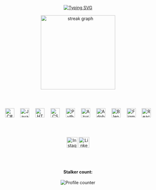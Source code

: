 <div align="center">
  <a href="https://git.io/typing-svg">
    <img src="https://readme-typing-svg.demolab.com?font=Reddit+Mono&duration=2000&pause=3000&color=F7F7F7&random=false&width=435&lines=My+mom+chose+this+profession+for+me..." alt="Typing SVG" />
  </a>
</div>

<br>

<div align="center">
  <img src="https://streak-stats.demolab.com?user=UzairMoh&locale=en&mode=daily&theme=dark&hide_border=false&border_radius=5" height="244" alt="streak graph" />
</div>

<br><br>

<div align="center">
  <img src="https://skillicons.dev/icons?i=cs" height="30" alt="C# logo" />
  <img width="12" />
  <img src="https://skillicons.dev/icons?i=js" height="30" alt="JavaScript logo" />
  <img width="12" />
  <img src="https://skillicons.dev/icons?i=html" height="30" alt="HTML5 logo" />
  <img width="12" />
  <img src="https://skillicons.dev/icons?i=css" height="30" alt="CSS3 logo" />
  <img width="12" />
  <img src="https://skillicons.dev/icons?i=py" height="30" alt="Python logo" />
  <img width="12" />
  <img src="https://skillicons.dev/icons?i=azure" height="30" alt="Azure logo" />
  <img width="12" />
  <img src="https://skillicons.dev/icons?i=ps" height="30" alt="Adobe Photoshop logo" />
  <img width="12" />
  <img src="https://skillicons.dev/icons?i=blender" height="30" alt="Blender logo" />
  <img width="12" />
  <img src="https://skillicons.dev/icons?i=figma" height="30" alt="Figma logo" />
  <img width="12" />
  <img src="https://skillicons.dev/icons?i=react" height="30" alt="React logo" />
</div>

<br><br>

<div align="center">
  <img src="https://img.shields.io/static/v1?message=Instagram&logo=instagram&label=&color=E4405F&logoColor=white&labelColor=&style=for-the-badge" height="35" alt="Instagram logo" />
  <img src="https://img.shields.io/static/v1?message=LinkedIn&logo=linkedin&label=&color=0077B5&logoColor=white&labelColor=&style=for-the-badge" height="35" alt="LinkedIn logo" />
</div>

<br><br>

<h4 align="center">Stalker count:</h4>

<div align="center">
  <img src="https://profile-counter.glitch.me/UzairMoh/count.svg?" alt="Profile counter" />
</div>
